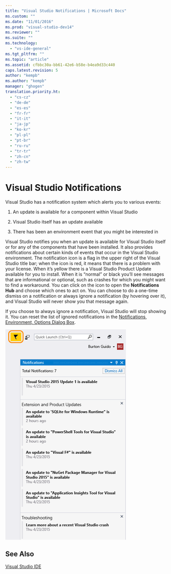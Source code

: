 ```yaml
---
title: "Visual Studio Notifications | Microsoft Docs"
ms.custom: ""
ms.date: "11/01/2016"
ms.prod: "visual-studio-dev14"
ms.reviewer: ""
ms.suite: ""
ms.technology: 
  - "vs-ide-general"
ms.tgt_pltfrm: ""
ms.topic: "article"
ms.assetid: cfbbc30a-bb61-42e6-b58e-b4ea9d33c440
caps.latest.revision: 5
author: "kempb"
ms.author: "kempb"
manager: "ghogen"
translation.priority.ht: 
  - "cs-cz"
  - "de-de"
  - "es-es"
  - "fr-fr"
  - "it-it"
  - "ja-jp"
  - "ko-kr"
  - "pl-pl"
  - "pt-br"
  - "ru-ru"
  - "tr-tr"
  - "zh-cn"
  - "zh-tw"
---
```

# Visual Studio Notifications
Visual Studio has a notification system which alerts you to various events:  
  
1.  An update is available for a component within Visual Studio  
  
2.  Visual Studio itself has an update available  
  
3.  There has been an environment event that you might be interested in  
  
 Visual Studio notifies you when an update is available for Visual Studio itself or for any of the components that have been installed. It also provides notifications about certain kinds of events that occur in the Visual Studio environment. The notification icon is a flag in the upper right of the Visual Studio title bar; when the icon is red, it means that there is a problem with your license. When it’s yellow there is a Visual Studio Product Update available for you to install. When it is “normal” or black you’ll see messages that are informational or optional, such as crashes for which you might want to find a workaround. You can click on the icon to open the **Notifications Hub** and choose which ones to act on. You can choose to do a one-time dismiss on a notification or always ignore a notification (by hovering over it), and Visual Studio will never show you that message again.  
  
 If you choose to always ignore a notification, Visual Studio will stop showing it. You can reset the list of ignored notifications in the [Notifications, Environment, Options Dialog Box](../ide/reference/notifications-environment-options-dialog-box.md).  
  
 ![Visual Studio notification icon](../ide/media/vs2015_notificationicon.png "vs2015_NotificationIcon")  
  
## See Also  
 [Visual Studio IDE](../ide/visual-studio-ide.md)